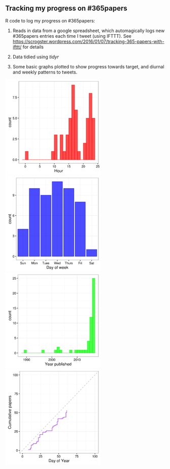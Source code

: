 

## Tracking my progress on #365papers

R code to log my progress on #365papers:

1. Reads in data from a google spreadsheet, which automagically logs new #365papers entries each time I tweet (using IFTTT). See https://scrogster.wordpress.com/2016/01/07/tracking-365-papers-with-ifttt/ for details

2. Data tidied using *tidyr*

3. Some basic graphs plotted to show progress towards target, and diurnal and weekly patterns to tweets.

<img src="diurnal-hist.png" width="300"><img src="weekly-hist.png" width="300">
<img src="yearpub-hist.png" width="300"><img src="cumulative.png" width="300">